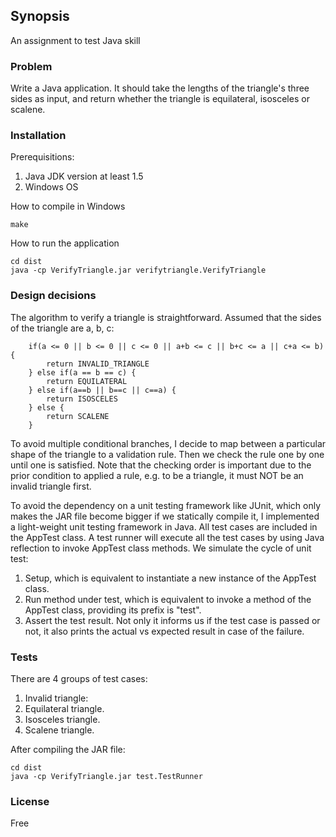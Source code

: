 ## Synopsis

An assignment to test Java skill

### Problem

Write a Java application. It should take the lengths of the triangle's three sides as input, and return whether the triangle is equilateral, isosceles or scalene.

### Installation

Prerequisitions:
 
1. Java JDK version at least 1.5
2. Windows OS

How to compile in Windows

```
make
```

How to run the application

```
cd dist
java -cp VerifyTriangle.jar verifytriangle.VerifyTriangle
```

### Design decisions

The algorithm to verify a triangle is straightforward. Assumed that the sides of the triangle are a, b, c:

```
	if(a <= 0 || b <= 0 || c <= 0 || a+b <= c || b+c <= a || c+a <= b) {
		return INVALID_TRIANGLE
	} else if(a == b == c) {
		return EQUILATERAL
	} else if(a==b || b==c || c==a) {
		return ISOSCELES
	} else {
		return SCALENE
	}
```

To avoid multiple conditional branches, I decide to map between a particular shape of the triangle to a validation rule. Then we check the rule one by one until one is satisfied.
Note that the checking order is important due to the prior condition to applied a rule, e.g. to be a triangle, it must NOT be an invalid triangle first. 

To avoid the dependency on a unit testing framework like JUnit, which only makes the JAR file become bigger if we statically compile it, I implemented a light-weight unit testing framework in Java.
All test cases are included in the AppTest class. A test runner will execute all the test cases by using Java reflection to invoke AppTest class methods. We simulate the cycle of unit test:

1. Setup, which is equivalent to instantiate a new instance of the AppTest class.
2. Run method under test, which is equivalent to invoke a method of the AppTest class, providing its prefix is "test".
3. Assert the test result. Not only it informs us if the test case is passed or not, it also prints the actual vs expected result in case of the failure. 

### Tests

There are 4 groups of test cases:

1. Invalid triangle:
2. Equilateral triangle.
3. Isosceles triangle.
4. Scalene triangle.

After compiling the JAR file:

```
cd dist
java -cp VerifyTriangle.jar test.TestRunner
```

### License

Free